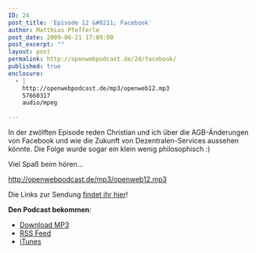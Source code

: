 ```yaml
---
ID: 24
post_title: 'Episode 12 &#8211; Facebook'
author: Matthias Pfefferle
post_date: 2009-06-21 17:09:00
post_excerpt: ""
layout: post
permalink: http://openwebpodcast.de/24/facebook/
published: true
enclosure:
  - |
    http://openwebpodcast.de/mp3/openweb12.mp3
    57660317
    audio/mpeg
    
---
```

In der zwölften Episode reden Christian und ich über die AGB-Änderungen von Facebook und wie die Zukunft von Dezentralen-Services aussehen könnte. Die Folge wurde sogar ein klein wenig philosophisch :)

Viel Spaß beim hören...

http://openwebpodcast.de/mp3/openweb12.mp3

Die Links zur Sendung <a href="http://openweb.mixxt.de/networks/wiki/index.episode-12">findet ihr hier</a>!

<strong>Den Podcast bekommen</strong>:

<ul><li><a href="http://openwebpodcast.de/mp3/openweb12.mp3">Download MP3</a></li>
<li><a href="http://feeds.feedburner.com/openwebcast">RSS Feed</a></li>
<li><a href="http://phobos.apple.com/WebObjects/MZStore.woa/wa/viewPodcast?id=294732929">iTunes</a></li></ul>
